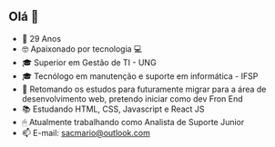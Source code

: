 ## Olá 👋

<!--
**sacmario/sacmario** is a ✨ _special_ ✨ repository because its `README.md` (this file) appears on your GitHub profile.

Here are some ideas to get you started:

- 🔭 I’m currently working on ...
- 🌱 I’m currently learning ...
- 👯 I’m looking to collaborate on ...
- 🤔 I’m looking for help with ...
- 💬 Ask me about ...
- 📫 How to reach me: 
- 😄 Pronouns: ...
- ⚡ Fun fact: ...
-->



- 🍃  29 Anos
- 🤓  Apaixonado por tecnologia 💻
- 🎓  Superior em Gestão de TI - UNG
- 🎓  Tecnólogo em manutenção e suporte em informática - IFSP
- 📙  Retomando os estudos para futuramente migrar para a área de desenvolvimento web, pretendo iniciar como dev Fron End
- 📚  Estudando HTML, CSS, Javascript e React JS
- 🖱   Atualmente trabalhando como Analista de Suporte Junior
- 📫  E-mail: sacmario@outlook.com

